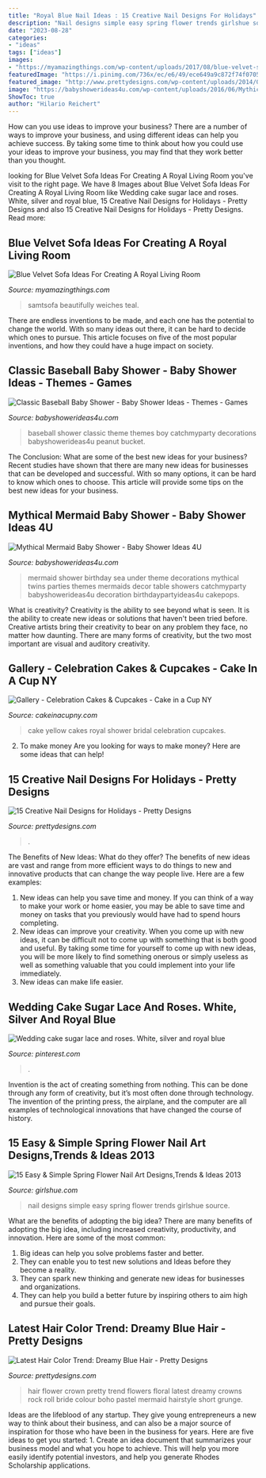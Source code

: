 ```yaml
---
title: "Royal Blue Nail Ideas : 15 Creative Nail Designs For Holidays"
description: "Nail designs simple easy spring flower trends girlshue source"
date: "2023-08-28"
categories:
- "ideas"
tags: ["ideas"]
images:
- "https://myamazingthings.com/wp-content/uploads/2017/08/blue-velvet-sofa-3.jpg"
featuredImage: "https://i.pinimg.com/736x/ec/e6/49/ece649a9c872f74f0705ee9aaaef8d80.jpg"
featured_image: "http://www.prettydesigns.com/wp-content/uploads/2014/06/Blue-Hair-with-Flower-Crown.jpg"
image: "https://babyshowerideas4u.com/wp-content/uploads/2016/06/Mythical-Mermaid-Baby-Shower-Decor.jpg"
ShowToc: true
author: "Hilario Reichert"
---
```



How can you use ideas to improve your business?
There are a number of ways to improve your business, and using different ideas can help you achieve success. By taking some time to think about how you could use your ideas to improve your business, you may find that they work better than you thought.

	

		
looking for Blue Velvet Sofa Ideas For Creating A Royal Living Room you've visit to the right page. We have 8 Images about Blue Velvet Sofa Ideas For Creating A Royal Living Room like Wedding cake sugar lace and roses. White, silver and royal blue, 15 Creative Nail Designs for Holidays - Pretty Designs and also 15 Creative Nail Designs for Holidays - Pretty Designs. Read more:
		
    
## Blue Velvet Sofa Ideas For Creating A Royal Living Room

<img loading=lazy src="https://myamazingthings.com/wp-content/uploads/2017/08/blue-velvet-sofa-3.jpg" onerror="this.onerror=null;this.src='https://tse2.mm.bing.net/th?id=OIP.mliXHoUAy_GSl_q9ACWEVAHaJl&amp;pid=15.1';" alt="Blue Velvet Sofa Ideas For Creating A Royal Living Room">

_Source: myamazingthings.com_

>samtsofa beautifully weiches teal. 

	

There are endless inventions to be made, and each one has the potential to change the world. With so many ideas out there, it can be hard to decide which ones to pursue. This article focuses on five of the most popular inventions, and how they could have a huge impact on society.

    
## Classic Baseball Baby Shower - Baby Shower Ideas - Themes - Games

<img loading=lazy src="https://babyshowerideas4u.com/wp-content/uploads/2016/07/Classic-Baseball-Baby-Shower-Peanut-Bucket.jpg" onerror="this.onerror=null;this.src='https://tse1.mm.bing.net/th?id=OIP.3G01XxMiuae49O6jdMnm7gHaJ4&amp;pid=15.1';" alt="Classic Baseball Baby Shower - Baby Shower Ideas - Themes - Games">

_Source: babyshowerideas4u.com_

>baseball shower classic theme themes boy catchmyparty decorations babyshowerideas4u peanut bucket. 

	

The Conclusion: What are some of the best new ideas for your business?
Recent studies have shown that there are many new ideas for businesses that can be developed and successful. With so many options, it can be hard to know which ones to choose. This article will provide some tips on the best new ideas for your business.

    
## Mythical Mermaid Baby Shower - Baby Shower Ideas 4U

<img loading=lazy src="https://babyshowerideas4u.com/wp-content/uploads/2016/06/Mythical-Mermaid-Baby-Shower-Decor.jpg" onerror="this.onerror=null;this.src='https://tse4.mm.bing.net/th?id=OIP.7VUwObHYNN6sIatg4hIHMAHaJ2&amp;pid=15.1';" alt="Mythical Mermaid Baby Shower - Baby Shower Ideas 4U">

_Source: babyshowerideas4u.com_

>mermaid shower birthday sea under theme decorations mythical twins parties themes mermaids decor table showers catchmyparty babyshowerideas4u decoration birthdaypartyideas4u cakepops. 

	

What is creativity?
Creativity is the ability to see beyond what is seen. It is the ability to create new ideas or solutions that haven't been tried before. Creative artists bring their creativity to bear on any problem they face, no matter how daunting. There are many forms of creativity, but the two most important are visual and auditory creativity.

    
## Gallery - Celebration Cakes &amp; Cupcakes - Cake In A Cup NY

<img loading=lazy src="http://cakeinacupny.com/wp-content/uploads/2017/10/Photo-Aug-23-9-54-56-PM-e1507473489590-640x853.jpg" onerror="this.onerror=null;this.src='https://tse1.mm.bing.net/th?id=OIP.tQ6z8EJymN1fu9Jhwfc3DAHaJ3&amp;pid=15.1';" alt="Gallery - Celebration Cakes &amp; Cupcakes - Cake in a Cup NY">

_Source: cakeinacupny.com_

>cake yellow cakes royal shower bridal celebration cupcakes. 

	

2. To make money
Are you looking for ways to make money? Here are some ideas that can help!

    
## 15 Creative Nail Designs For Holidays - Pretty Designs

<img loading=lazy src="https://www.prettydesigns.com/wp-content/uploads/2014/05/Golden-Glitter-Nails.jpg" onerror="this.onerror=null;this.src='https://tse4.mm.bing.net/th?id=OIP.7-3_-LCoQFx334PxaCyfcQHaK_&amp;pid=15.1';" alt="15 Creative Nail Designs for Holidays - Pretty Designs">

_Source: prettydesigns.com_

>. 

	

The Benefits of New Ideas: What do they offer?
The benefits of new ideas are vast and range from more efficient ways to do things to new and innovative products that can change the way people live. Here are a few examples: 
1. New ideas can help you save time and money. If you can think of a way to make your work or home easier, you may be able to save time and money on tasks that you previously would have had to spend hours completing. 
2. New ideas can improve your creativity. When you come up with new ideas, it can be difficult not to come up with something that is both good and useful. By taking some time for yourself to come up with new ideas, you will be more likely to find something onerous or simply useless as well as something valuable that you could implement into your life immediately. 
3. New ideas can make life easier.

    
## Wedding Cake Sugar Lace And Roses. White, Silver And Royal Blue

<img loading=lazy src="https://i.pinimg.com/736x/ec/e6/49/ece649a9c872f74f0705ee9aaaef8d80.jpg" onerror="this.onerror=null;this.src='https://tse1.mm.bing.net/th?id=OIP.l0XmCqg502xFMA-r2sUIsQHaKt&amp;pid=15.1';" alt="Wedding cake sugar lace and roses. White, silver and royal blue">

_Source: pinterest.com_

>. 

	

Invention is the act of creating something from nothing. This can be done through any form of creativity, but it’s most often done through technology. The invention of the printing press, the airplane, and the computer are all examples of technological innovations that have changed the course of history.

    
## 15 Easy &amp; Simple Spring Flower Nail Art Designs,Trends &amp; Ideas 2013

<img loading=lazy src="http://www.girlshue.com/wp-content/uploads/2016/07/unnamed-file-7096.jpg" onerror="this.onerror=null;this.src='https://tse2.mm.bing.net/th?id=OIP.DySVe3Qak8k-KKR2CjjEQwHaJ3&amp;pid=15.1';" alt="15 Easy &amp; Simple Spring Flower Nail Art Designs,Trends &amp; Ideas 2013">

_Source: girlshue.com_

>nail designs simple easy spring flower trends girlshue source. 

	

What are the benefits of adopting the big idea?
There are many benefits of adopting the big idea, including increased creativity, productivity, and innovation. Here are some of the most common: 
1. Big ideas can help you solve problems faster and better.
2. They can enable you to test new solutions and Ideas before they become a reality. 
3. They can spark new thinking and generate new ideas for businesses and organizations. 
4. They can help you build a better future by inspiring others to aim high and pursue their goals.

    
## Latest Hair Color Trend: Dreamy Blue Hair - Pretty Designs

<img loading=lazy src="http://www.prettydesigns.com/wp-content/uploads/2014/06/Blue-Hair-with-Flower-Crown.jpg" onerror="this.onerror=null;this.src='https://tse2.mm.bing.net/th?id=OIP.IRpPlP2jFTt7Evuffmgz1QAAAA&amp;pid=15.1';" alt="Latest Hair Color Trend: Dreamy Blue Hair - Pretty Designs">

_Source: prettydesigns.com_

>hair flower crown pretty trend flowers floral latest dreamy crowns rock roll bride colour boho pastel mermaid hairstyle short grunge. 

	

Ideas are the lifeblood of any startup. They give young entrepreneurs a new way to think about their business, and can also be a major source of inspiration for those who have been in the business for years. Here are five ideas to get you started: 1. Create an idea document that summarizes your business model and what you hope to achieve. This will help you more easily identify potential investors, and help you generate Rhodes Scholarship applications. 
